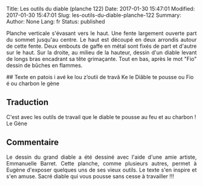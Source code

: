 Title: Les outils du diable (planche 122)
Date: 2017-01-30 15:47:01
Modified: 2017-01-30 15:47:01
Slug: les-outils-du-diable-planche-122
Summary: 
Author: None
Lang: fr
Status: published

<p style="text-align:justify;">Planche verticale s'évasant vers le haut. Une fente largement ouverte part du sommet jusqu'au centre. Le haut est découpé en deux arrondis autour de cette fente. Deux embouts de gaffe en métal sont fixés de part et d'autre sur le haut. Sur la droite, au milieu de la hauteur, dessin d'un diable levant de longs bras encadrant sa tête grimaçante. Tout en bas, après le mot "Fio" dessin de bûches en flammes. </p>
<img style="float: left;" alt="" src="{static}/images/planche_122.png">
## Texte en patois
i avé ke lou z’outii de travâ Ke le Diâble te pousse ou Fio é ou charbon    
               le gène  

## Traduction
C'est avec les outils de travail que le diable te pousse au feu et au charbon !   
         Le Gène

## Commentaire
<p style="text-align:justify;">Le dessin du grand diable a été dessiné avec l'aide d'une amie artiste, Emmanuelle Barret. Cette planche, comme plusieurs autres, permet à Eugène d'exposer quelques uns de ses vieux outils. Le texte s'en inspire et s'en amuse. Sacré diable qui vous pousse sans cesse à travailler !!!</p>


